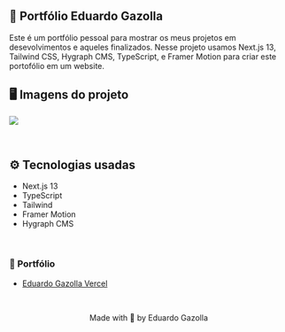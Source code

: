 ## 💜 Portfólio Eduardo Gazolla
 
 Este é um portfólio pessoal para mostrar os meus projetos em desevolvimentos e aqueles finalizados. Nesse projeto usamos Next.js 13, Tailwind CSS, Hygraph CMS, TypeScript, e Framer Motion para criar este portofólio em um website.
 
 ## 🖥 Imagens do projeto
 
 <img src="https://i.imgur.com/Vz5MAZ2.png" align="center" />
 
 &nbsp;
 
 ## ⚙️ Tecnologias usadas
 
 - Next.js 13
 - TypeScript
 - Tailwind
 - Framer Motion
 - Hygraph CMS
 
 &nbsp;
 
 ### 🔗 Portfólio
 
 - [Eduardo Gazolla Vercel](https://eduardogazolla.vercel.app/)
 
 &nbsp;
 
 <p align="center">Made with 💜 by Eduardo Gazolla</p>